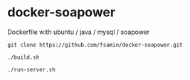 docker-soapower
===============
Dockerfile with ubuntu / java / mysql / soapower

````
git clone https://github.com/fsamin/docker-soapower.git

./build.sh

./run-server.sh
````
